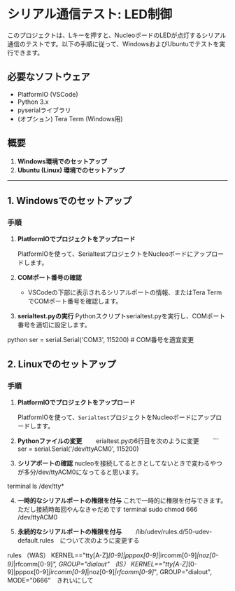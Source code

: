 # シリアル通信テスト: LED制御

このプロジェクトは、Lキーを押すと、NucleoボードのLEDが点灯するシリアル通信のテストです。以下の手順に従って、WindowsおよびUbuntuでテストを実行できます。

## 必要なソフトウェア
- PlatformIO (VSCode)
- Python 3.x
- pyserialライブラリ
- (オプション) Tera Term (Windows用)

## 概要

1. **Windows環境でのセットアップ**
2. **Ubuntu (Linux) 環境でのセットアップ**

---

## 1. Windowsでのセットアップ

### 手順

1. **PlatformIOでプロジェクトをアップロード**

   PlatformIOを使って、SerialtestプロジェクトをNucleoボードにアップロードします。

2. **COMポート番号の確認**
   - VSCodeの下部に表示されるシリアルポートの情報、またはTera TermでCOMポート番号を確認します。

3. **serialtest.pyの実行**
   Pythonスクリプトserialtest.pyを実行し、COMポート番号を適切に設定します。

   
python
   ser = serial.Serial('COM3', 115200)  # COM番号を適宜変更

## 2. Linuxでのセットアップ

### 手順

1. **PlatformIOでプロジェクトをアップロード**

   PlatformIOを使って、`Serialtest`プロジェクトをNucleoボードにアップロードします。

2. **Pythonファイルの変更**
　　erialtest.pyの6行目を次のように変更
　　```
   ser = serial.Serial('/dev/ttyACM0', 115200)

3. **シリアポートの確認**
   nucleoを接続してるときとしてないときで変わるやつが多分/dev/ttyACM0になってると思います。
   
terminal
   ls /dev/tty*

4. **一時的なシリアルポートの権限を付与**
   これで一時的に権限を付与できます。ただし接続時毎回やんなきゃだめです
terminal
   sudo chmod 666 /dev/ttyACM0

4. **永続的なシリアルポートの権限を付与**
　　/lib/udev/rules.d/50-udev-default.rules　について次のように変更する
   
rules
  （WAS）
   KERNEL=="tty[A-Z]*[0-9]|pppox[0-9]*|ircomm[0-9]*|noz[0-9]*|rfcomm[0-9]*", GROUP="dialout"
  （IS） 
   KERNEL=="tty[A-Z]*[0-9]|pppox[0-9]*|ircomm[0-9]*|noz[0-9]*|rfcomm[0-9]*", GROUP="dialout", MODE="0666"　きれいにして
